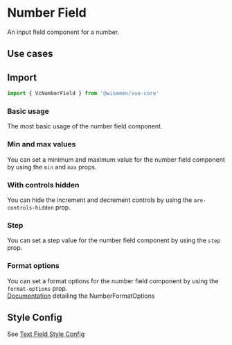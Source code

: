 # Number Field

An input field component for a number.

## Use cases

<BulletList
  :items="[
    {
      description: 'When you want to allow users to input a number.',
      variant: 'good',
    },
    {
      description: 'When you want to allow users to input a phone number.',
      variant: 'bad',
      link: {
        label: 'Phone Number Field',
        href: '/vue-core/components/password-field/password-field.html',
      },
    },
  ]"
/>

## Import

```ts
import { VcNumberField } from '@wisemen/vue-core'
```

<!-- @include: ./number-field-meta.md -->

### Basic usage
The most basic usage of the number field component.

<ComponentPreview name="number-field/basic" />

### Min and max values
You can set a minimum and maximum value for the number field component by using the `min` and `max` props.

<ComponentPreview name="number-field/min-max" />

### With controls hidden
You can hide the increment and decrement controls by using the `are-controls-hidden` prop.

<ComponentPreview name="number-field/with-controls-hidden" />

### Step
You can set a step value for the number field component by using the `step` prop.

<ComponentPreview name="number-field/step" />

### Format options
You can set a format options for the number field component by using the `format-options` prop. <br>
<a href="https://api.haxe.org/v/development/js/lib/intl/NumberFormatOptions.html" target="_blank">Documentation</a> detailing the NumberFormatOptions

<ComponentPreview name="number-field/format-options" />


## Style Config

See <a href="/vue-core/components/text-field/text-field.html#style-config">Text Field Style Config</a>